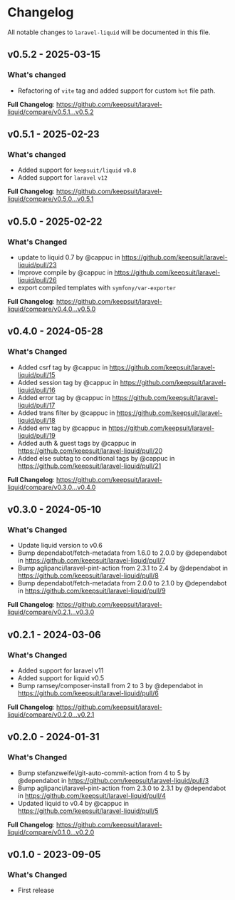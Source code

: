 # Changelog

All notable changes to `laravel-liquid` will be documented in this file.

## v0.5.2 - 2025-03-15

### What's changed

- Refactoring of `vite` tag and added support for custom `hot` file path.

**Full Changelog**: https://github.com/keepsuit/laravel-liquid/compare/v0.5.1...v0.5.2

## v0.5.1 - 2025-02-23

### What's changed

* Added support for `keepsuit/liquid` `v0.8`
* Added support for `laravel` `v12`

**Full Changelog**: https://github.com/keepsuit/laravel-liquid/compare/v0.5.0...v0.5.1

## v0.5.0 - 2025-02-22

### What's Changed

* update to liquid 0.7 by @cappuc in https://github.com/keepsuit/laravel-liquid/pull/23
* Improve compile by @cappuc in https://github.com/keepsuit/laravel-liquid/pull/26
* export compiled templates with `symfony/var-exporter`

**Full Changelog**: https://github.com/keepsuit/laravel-liquid/compare/v0.4.0...v0.5.0

## v0.4.0 - 2024-05-28

### What's Changed

* Added csrf tag by @cappuc in https://github.com/keepsuit/laravel-liquid/pull/15
* Added session tag by @cappuc in https://github.com/keepsuit/laravel-liquid/pull/16
* Added error tag by @cappuc in https://github.com/keepsuit/laravel-liquid/pull/17
* Added trans filter by @cappuc in https://github.com/keepsuit/laravel-liquid/pull/18
* Added env tag by @cappuc in https://github.com/keepsuit/laravel-liquid/pull/19
* Added auth & guest tags by @cappuc in https://github.com/keepsuit/laravel-liquid/pull/20
* Added else subtag to conditional tags by @cappuc in https://github.com/keepsuit/laravel-liquid/pull/21

**Full Changelog**: https://github.com/keepsuit/laravel-liquid/compare/v0.3.0...v0.4.0

## v0.3.0 - 2024-05-10

### What's Changed

* Update liquid version to v0.6
* Bump dependabot/fetch-metadata from 1.6.0 to 2.0.0 by @dependabot in https://github.com/keepsuit/laravel-liquid/pull/7
* Bump aglipanci/laravel-pint-action from 2.3.1 to 2.4 by @dependabot in https://github.com/keepsuit/laravel-liquid/pull/8
* Bump dependabot/fetch-metadata from 2.0.0 to 2.1.0 by @dependabot in https://github.com/keepsuit/laravel-liquid/pull/9

**Full Changelog**: https://github.com/keepsuit/laravel-liquid/compare/v0.2.1...v0.3.0

## v0.2.1 - 2024-03-06

### What's Changed

* Added support for laravel v11
* Added support for liquid v0.5
* Bump ramsey/composer-install from 2 to 3 by @dependabot in https://github.com/keepsuit/laravel-liquid/pull/6

**Full Changelog**: https://github.com/keepsuit/laravel-liquid/compare/v0.2.0...v0.2.1

## v0.2.0 - 2024-01-31

### What's Changed

* Bump stefanzweifel/git-auto-commit-action from 4 to 5 by @dependabot in https://github.com/keepsuit/laravel-liquid/pull/3
* Bump aglipanci/laravel-pint-action from 2.3.0 to 2.3.1 by @dependabot in https://github.com/keepsuit/laravel-liquid/pull/4
* Updated liquid to v0.4 by @cappuc in https://github.com/keepsuit/laravel-liquid/pull/5

**Full Changelog**: https://github.com/keepsuit/laravel-liquid/compare/v0.1.0...v0.2.0

## v0.1.0 - 2023-09-05

### What's Changed

- First release
